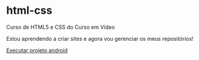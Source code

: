 # html-css
 Curso de HTML5 e CSS do Curso em Vídeo

Estou aprendendo a criar sites e agora vou gerenciar os meus repositórios!

 <a href="https://rafaaamorim.github.io/html-css/exercicios/ex001/desafiositeandroid/index.html">Executar projeto android</a>
